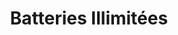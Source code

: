 ---
title: "Batteries Illimitées"
url: /sherbrooke/batteries-illimitees-boulevard-du-mi-vallon/
shop: electronics
---